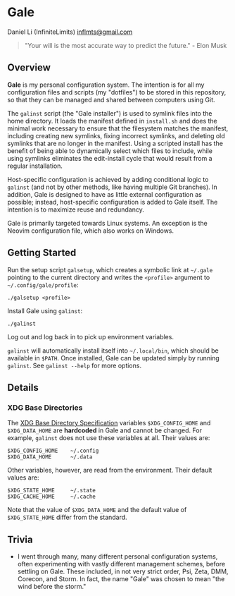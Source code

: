 # Gale

Daniel Li (InfiniteLimits) <inflmts@gmail.com>

> "Your will is the most accurate way to predict the future." - Elon Musk

## Overview

**Gale** is my personal configuration system. The intention is for all my
configuration files and scripts (my "dotfiles") to be stored in this repository,
so that they can be managed and shared between computers using Git.

The `galinst` script (the "Gale installer") is used to symlink files into the
home directory. It loads the manifest defined in `install.sh` and does the
minimal work necessary to ensure that the filesystem matches the manifest,
including creating new symlinks, fixing incorrect symlinks, and deleting old
symlinks that are no longer in the manifest. Using a scripted install has the
benefit of being able to dynamically select which files to include, while using
symlinks eliminates the edit-install cycle that would result from a regular
installation.

Host-specific configuration is achieved by adding conditional logic to `galinst`
(and not by other methods, like having multiple Git branches). In addition, Gale
is designed to have as little external configuration as possible; instead,
host-specific configuration is added to Gale itself. The intention is to
maximize reuse and redundancy.

Gale is primarily targeted towards Linux systems. An exception is the Neovim
configuration file, which also works on Windows.

## Getting Started

Run the setup script `galsetup`, which creates a symbolic link at `~/.gale`
pointing to the current directory and writes the `<profile>` argument to
`~/.config/gale/profile`:

```
./galsetup <profile>
```

Install Gale using `galinst`:

```
./galinst
```

Log out and log back in to pick up environment variables.

`galinst` will automatically install itself into `~/.local/bin`, which should be
available in `$PATH`. Once installed, Gale can be updated simply by running
`galinst`. See `galinst --help` for more options.

## Details

### XDG Base Directories

The [XDG Base Directory
Specification](https://specifications.freedesktop.org/basedir-spec/basedir-spec-latest.html)
variables `$XDG_CONFIG_HOME` and `$XDG_DATA_HOME` are **hardcoded** in Gale and
cannot be changed. For example, `galinst` does not use these variables at all.
Their values are:

```
$XDG_CONFIG_HOME    ~/.config
$XDG_DATA_HOME      ~/.data
```

Other variables, however, are read from the environment. Their default values
are:

```
$XDG_STATE_HOME     ~/.state
$XDG_CACHE_HOME     ~/.cache
```

Note that the value of `$XDG_DATA_HOME` and the default value of
`$XDG_STATE_HOME` differ from the standard.

## Trivia

* I went through many, many different personal configuration systems, often
  experimenting with vastly different management schemes, before settling on
  Gale. These included, in not very strict order, Psi, Zeta, DMM, Corecon, and
  Storm. In fact, the name "Gale" was chosen to mean "the wind before the
  storm."

